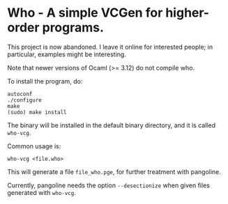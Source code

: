 # Who - A simple VCGen for higher-order programs.

This project is now abandoned. I leave it online for interested people; in particular, examples might be interesting.

Note that newer versions of Ocaml (>= 3.12) do not compile who.

To install the program, do:

    autoconf
    ./configure
    make
    (sudo) make install


The binary will be installed in the default binary directory, and it is called `who-vcg`.

Common usage is:

    who-vcg <file.who>

This will generate a file `file_who.pge`, for further treatment with
pangoline.

Currently, pangoline needs the option `--desectionize` when given files
generated with `who-vcg`.
